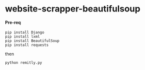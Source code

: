 # website-scrapper-beautifulsoup

#### Pre-req ####
~~~~
pip install Django
pip install lxml
pip install BeautifulSoup
pip install requests
~~~~

then
~~~~
python remitly.py
~~~~
